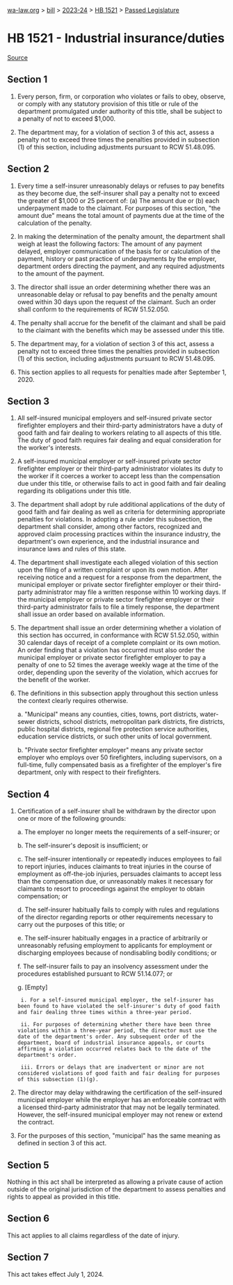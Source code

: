 [wa-law.org](/) > [bill](/bill/) > [2023-24](/bill/2023-24/) > [HB 1521](/bill/2023-24/hb/1521/) > [Passed Legislature](/bill/2023-24/hb/1521/S.PL/)

# HB 1521 - Industrial insurance/duties

[Source](http://lawfilesext.leg.wa.gov/biennium/2023-24/Pdf/Bills/House%20Passed%20Legislature/1521-S.PL.pdf)

## Section 1
1. Every person, firm, or corporation who violates or fails to obey, observe, or comply with any statutory provision of this title or rule of the department promulgated under authority of this title, shall be subject to a penalty of not to exceed $1,000.

2. The department may, for a violation of section 3 of this act, assess a penalty not to exceed three times the penalties provided in subsection (1) of this section, including adjustments pursuant to RCW 51.48.095.

## Section 2
1. Every time a self-insurer unreasonably delays or refuses to pay benefits as they become due, the self-insurer shall pay a penalty not to exceed the greater of $1,000 or 25 percent of: (a) The amount due or (b) each underpayment made to the claimant. For purposes of this section, "the amount due" means the total amount of payments due at the time of the calculation of the penalty.

2. In making the determination of the penalty amount, the department shall weigh at least the following factors: The amount of any payment delayed, employer communication of the basis for or calculation of the payment, history or past practice of underpayments by the employer, department orders directing the payment, and any required adjustments to the amount of the payment.

3. The director shall issue an order determining whether there was an unreasonable delay or refusal to pay benefits and the penalty amount owed within 30 days upon the request of the claimant. Such an order shall conform to the requirements of RCW 51.52.050.

4. The penalty shall accrue for the benefit of the claimant and shall be paid to the claimant with the benefits which may be assessed under this title.

5. The department may, for a violation of section 3 of this act, assess a penalty not to exceed three times the penalties provided in subsection (1) of this section, including adjustments pursuant to RCW 51.48.095.

6. This section applies to all requests for penalties made after September 1, 2020.

## Section 3
1. All self-insured municipal employers and self-insured private sector firefighter employers and their third-party administrators have a duty of good faith and fair dealing to workers relating to all aspects of this title. The duty of good faith requires fair dealing and equal consideration for the worker's interests.

2. A self-insured municipal employer or self-insured private sector firefighter employer or their third-party administrator violates its duty to the worker if it coerces a worker to accept less than the compensation due under this title, or otherwise fails to act in good faith and fair dealing regarding its obligations under this title.

3. The department shall adopt by rule additional applications of the duty of good faith and fair dealing as well as criteria for determining appropriate penalties for violations. In adopting a rule under this subsection, the department shall consider, among other factors, recognized and approved claim processing practices within the insurance industry, the department's own experience, and the industrial insurance and insurance laws and rules of this state.

4. The department shall investigate each alleged violation of this section upon the filing of a written complaint or upon its own motion. After receiving notice and a request for a response from the department, the municipal employer or private sector firefighter employer or their third-party administrator may file a written response within 10 working days. If the municipal employer or private sector firefighter employer or their third-party administrator fails to file a timely response, the department shall issue an order based on available information.

5. The department shall issue an order determining whether a violation of this section has occurred, in conformance with RCW 51.52.050, within 30 calendar days of receipt of a complete complaint or its own motion. An order finding that a violation has occurred must also order the municipal employer or private sector firefighter employer to pay a penalty of one to 52 times the average weekly wage at the time of the order, depending upon the severity of the violation, which accrues for the benefit of the worker.

6. The definitions in this subsection apply throughout this section unless the context clearly requires otherwise.

    a. "Municipal" means any counties, cities, towns, port districts, water-sewer districts, school districts, metropolitan park districts, fire districts, public hospital districts, regional fire protection service authorities, education service districts, or such other units of local government.

    b. "Private sector firefighter employer" means any private sector employer who employs over 50 firefighters, including supervisors, on a full-time, fully compensated basis as a firefighter of the employer's fire department, only with respect to their firefighters.

## Section 4
1. Certification of a self-insurer shall be withdrawn by the director upon one or more of the following grounds:

    a. The employer no longer meets the requirements of a self-insurer; or

    b. The self-insurer's deposit is insufficient; or

    c. The self-insurer intentionally or repeatedly induces employees to fail to report injuries, induces claimants to treat injuries in the course of employment as off-the-job injuries, persuades claimants to accept less than the compensation due, or unreasonably makes it necessary for claimants to resort to proceedings against the employer to obtain compensation; or

    d. The self-insurer habitually fails to comply with rules and regulations of the director regarding reports or other requirements necessary to carry out the purposes of this title; or

    e. The self-insurer habitually engages in a practice of arbitrarily or unreasonably refusing employment to applicants for employment or discharging employees because of nondisabling bodily conditions; or

    f. The self-insurer fails to pay an insolvency assessment under the procedures established pursuant to RCW 51.14.077; or

    g. [Empty]

        i. For a self-insured municipal employer, the self-insurer has been found to have violated the self-insurer's duty of good faith and fair dealing three times within a three-year period.

        ii. For purposes of determining whether there have been three violations within a three-year period, the director must use the date of the department's order. Any subsequent order of the department, board of industrial insurance appeals, or courts affirming a violation occurred relates back to the date of the department's order.

        iii. Errors or delays that are inadvertent or minor are not considered violations of good faith and fair dealing for purposes of this subsection (1)(g).

2. The director may delay withdrawing the certification of the self-insured municipal employer while the employer has an enforceable contract with a licensed third-party administrator that may not be legally terminated. However, the self-insured municipal employer may not renew or extend the contract.

3. For the purposes of this section, "municipal" has the same meaning as defined in section 3 of this act.

## Section 5
Nothing in this act shall be interpreted as allowing a private cause of action outside of the original jurisdiction of the department to assess penalties and rights to appeal as provided in this title.

## Section 6
This act applies to all claims regardless of the date of injury.

## Section 7
This act takes effect July 1, 2024.
